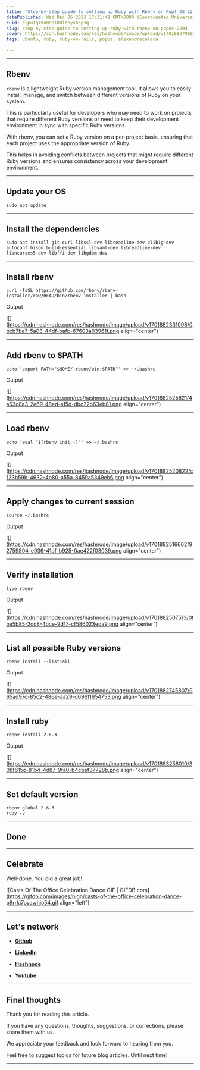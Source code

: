 ```yaml
---
title: "Step-by-step guide to setting up Ruby with Rbenv on Pop!_OS 22.04"
datePublished: Wed Dec 06 2023 17:31:49 GMT+0000 (Coordinated Universal Time)
cuid: clpu1ql9u000108l66ysh5p3q
slug: step-by-step-guide-to-setting-up-ruby-with-rbenv-on-popos-2204
cover: https://cdn.hashnode.com/res/hashnode/image/upload/v1701883706914/cfd2f282-2054-4e77-bb5e-85536a3d0027.png
tags: ubuntu, ruby, ruby-on-rails, popos, alexandrecalaca

---
```


---

## Rbenv

`rbenv` is a lightweight Ruby version management tool. It allows you to easily install, manage, and switch between different versions of Ruby on your system.

This is particularly useful for developers who may need to work on projects that require different Ruby versions or need to keep their development environment in sync with specific Ruby versions.

With rbenv, you can set a Ruby version on a per-project basis, ensuring that each project uses the appropriate version of Ruby.

This helps in avoiding conflicts between projects that might require different Ruby versions and ensures consistency across your development environment.

---

## Update your OS

```plaintext
sudo apt update
```

---

## Install the dependencies

```plaintext
sudo apt install git curl libssl-dev libreadline-dev zlib1g-dev autoconf bison build-essential libyaml-dev libreadline-dev libncurses5-dev libffi-dev libgdbm-dev
```

---

## Install rbenv

```plaintext
curl -fsSL https://github.com/rbenv/rbenv-installer/raw/HEAD/bin/rbenv-installer | bash
```

Output

![](https://cdn.hashnode.com/res/hashnode/image/upload/v1701882331098/0bcb7ba7-5a03-44df-bafb-67603a03961f.png align="center")

---

## Add rbenv to $PATH

```plaintext
echo 'export PATH="$HOME/.rbenv/bin:$PATH"' >> ~/.bashrc
```

Output

![](https://cdn.hashnode.com/res/hashnode/image/upload/v1701882525621/4a63c8a3-2e69-48ed-a15d-dbc22b63eb81.png align="center")

---

## Load rbenv

```plaintext
echo 'eval "$(rbenv init -)"' >> ~/.bashrc
```

Output

![](https://cdn.hashnode.com/res/hashnode/image/upload/v1701882520822/c123b59b-4632-4b80-a55a-8459a5349eb6.png align="center")

---

## Apply changes to current session

```plaintext
source ~/.bashrc
```

Output

![](https://cdn.hashnode.com/res/hashnode/image/upload/v1701882516662/92759804-e936-41df-b925-0ae422f03039.png align="center")

---

## Verify installation

```plaintext
type rbenv
```

Output

![](https://cdn.hashnode.com/res/hashnode/image/upload/v1701882507513/0fba5b85-2cd8-4bce-9d17-cf586023eda9.png align="center")

---

## List all possible Ruby versions

```plaintext
rbenv install --list-all
```

Output

![](https://cdn.hashnode.com/res/hashnode/image/upload/v1701882745807/965ad97c-85c2-486e-aa29-d696f1654753.png align="center")

---

## Install ruby

```plaintext
rbenv install 2.6.3
```

Output

![](https://cdn.hashnode.com/res/hashnode/image/upload/v1701883258010/308f615c-81b4-4d87-9fa0-b4cbef37728b.png align="center")

---

## Set default version

```plaintext
rbenv global 2.6.3
ruby -v
```

---

## Done

---

## Celebrate

Well-done. You did a great job!

![Casts Of The Office Celebration Dance GIF | GIFDB.com](https://gifdb.com/images/high/casts-of-the-office-celebration-dance-p9rrkj7pyawhjo54.gif align="left")

---

## **Let's network**

* [**Github**](https://github.com/alexcalaca)
    
* [**LinkedIn**](https://linkedin.com/in/alexandrecalacaofficial)
    
* [**Hashnode**](https://hashnode.com/onboard?next=/@alexandrecalaca)
    
* [**Youtube**](https://www.youtube.com/@alexandrecalacaofficial)
    

---

## Final thoughts

Thank you for reading this article.

If you have any questions, thoughts, suggestions, or corrections, please share them with us.

We appreciate your feedback and look forward to hearing from you.

Feel free to suggest topics for future blog articles. Until next time!

---